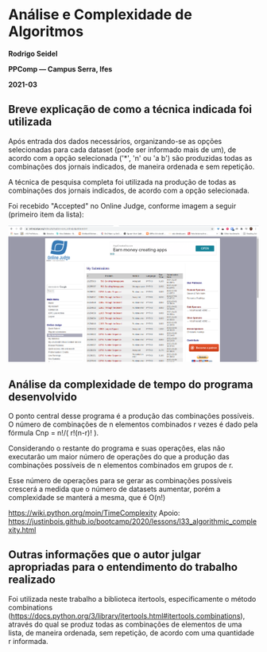# Análise e Complexidade de Algoritmos

**Rodrigo Seidel**

**PPComp — Campus Serra, Ifes**

**2021-03**


## Breve explicação de como a técnica indicada foi utilizada
Após entrada dos dados necessários, organizando-se as opções selecionadas para cada dataset (pode ser informado mais de um), de acordo com a opção selecionada ('*', 'n' ou 'a b') são produzidas todas as combinações dos jornais indicados, de maneira ordenada e sem repetição.

A técnica de pesquisa completa foi utilizada na produção de todas as combinações dos jornais indicados, de acordo com a opção selecionada.


Foi recebido "Accepted" no Online Judge, conforme imagem a seguir (primeiro item da lista):

![Veredito](./00598-veredito.png)

## Análise da complexidade de tempo do programa desenvolvido
O ponto central desse programa é a produção das combinações possíveis. O número de combinações de n elementos combinados r vezes é dado pela fórmula Cnp = n!/( r!(n-r)! ).

Considerando o restante do programa e suas operações, elas não executarão um maior número de operações do que a produção das combinações possíveis de n elementos combinados em grupos de r.

Esse número de operações para se gerar as combinações possíveis crescerá a medida que o número de datasets aumentar, porém a complexidade se manterá a mesma, que é O(n!)

https://wiki.python.org/moin/TimeComplexity
Apoio: https://justinbois.github.io/bootcamp/2020/lessons/l33_algorithmic_complexity.html


## Outras informações que o autor julgar apropriadas para o entendimento do trabalho realizado
Foi utilizada neste trabalho a biblioteca itertools, especificamente o método combinations (https://docs.python.org/3/library/itertools.html#itertools.combinations), através do qual se produz todas as combinações de elementos de uma lista, de maneira ordenada, sem repetição, de acordo com uma quantidade r informada.
